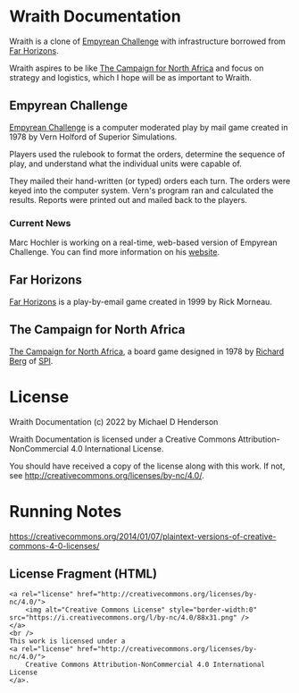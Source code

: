 # Wraith Documentation
Wraith is a clone of
[Empyrean Challenge](https://en.wikipedia.org/wiki/Empyrean_Challenge)
with infrastructure borrowed from
[Far Horizons](https://github.com/Ramblurr/Far-Horizons).

Wraith aspires to be like
[The Campaign for North Africa](https://en.wikipedia.org/wiki/The_Campaign_for_North_Africa)
and focus on strategy and logistics,
which I hope will be as important to Wraith.

## Empyrean Challenge
[Empyrean Challenge](https://en.wikipedia.org/wiki/Empyrean_Challenge)
is a computer moderated play by mail game created in 1978 by Vern Holford of Superior Simulations.

Players used the rulebook to format the orders, determine the sequence of play,
and understand what the individual units were capable of.

They mailed their hand-written (or typed) orders each turn.
The orders were keyed into the computer system.
Vern's program ran and calculated the results.
Reports were printed out and mailed back to the players.

### Current News
Marc Hochler is working on a real-time, web-based version of Empyrean Challenge.
You can find more information on his
[website](https://empyreanchallenge.herokuapp.com/).

## Far Horizons
[Far Horizons](https://github.com/Ramblurr/Far-Horizons)
is a play-by-email game created in 1999 by Rick Morneau.

## The Campaign for North Africa
[The Campaign for North Africa](https://en.wikipedia.org/wiki/The_Campaign_for_North_Africa),
a board game designed in 1978 by
[Richard Berg](https://en.wikipedia.org/wiki/Richard_Berg)
of
[SPI](https://en.wikipedia.org/wiki/Simulations_Publications,_Inc.).

# License
Wraith Documentation (c) 2022 by Michael D Henderson

Wraith Documentation is licensed under a Creative Commons Attribution-NonCommercial 4.0 International License.

You should have received a copy of the license along with this work.
If not, see <http://creativecommons.org/licenses/by-nc/4.0/>.

# Running Notes
https://creativecommons.org/2014/01/07/plaintext-versions-of-creative-commons-4-0-licenses/

## License Fragment (HTML)
    <a rel="license" href="http://creativecommons.org/licenses/by-nc/4.0/">
        <img alt="Creative Commons License" style="border-width:0" src="https://i.creativecommons.org/l/by-nc/4.0/88x31.png" />
    </a>
    <br />
    This work is licensed under a
    <a rel="license" href="http://creativecommons.org/licenses/by-nc/4.0/">
        Creative Commons Attribution-NonCommercial 4.0 International License
    </a>.
